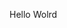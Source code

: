 Hello Wolrd









































































































































































































































































































































































































































































































































































































































































































































































































































































































































































































































































































































































































































































































































































































































































































































































































































































































































































































































































































































































































































































































































































































































































































































































































































































































































































































































































